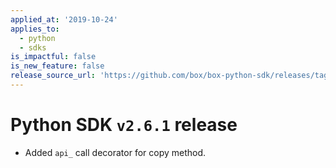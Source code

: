 ```yaml
---
applied_at: '2019-10-24'
applies_to:
  - python
  - sdks
is_impactful: false
is_new_feature: false
release_source_url: 'https://github.com/box/box-python-sdk/releases/tag/v2.6.1'
---
```


# Python SDK `v2.6.1` release

- Added `api_` call decorator for copy method.